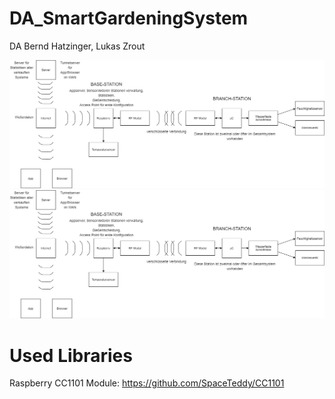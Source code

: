 # DA_SmartGardeningSystem
DA Bernd Hatzinger, Lukas Zrout

![Alt text](./Aufgabenstellung/SmartGardeningSystem_V2.png)
<img src="./Aufgabenstellung/SmartGardeningSystem_V2.png">

# Used Libraries

Raspberry CC1101 Module: https://github.com/SpaceTeddy/CC1101
